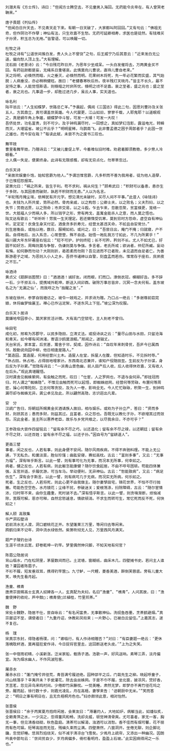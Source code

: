 <!-- { "loadSidebar": true } -->
	刘潜夫有《方士传》，诗曰：“但闻方士腾空去，不见童男入海回。无药能令炎帝在，有人曾哭老聃来。” 
	
	唐子畏题《列仙传》 
	“但闻白日升天去，不见青天走下来。有朝一日天破了，大家都叫阿回回。”又有句云：“佛祖无奇，但作阴功不作孽；神仙有法，只生欢喜不生愁。无药可延卿相寿，求医也是徒然。有钱难买子孙贤，积玉总为无用。”皆警语，可以唤醒一切。　 
	
	杜牧之诗 
	杜牧之诗有“公道世间推白发，贵人头上不曾饶”之句，后王威宁乃后其意云：“近来发白无公道，偏向愁人顶上生。”大有理解。 
	沈石田《老景诗》云：“今日残花昨日开，为思年少坐成呆。一头白发催将去，万两黄金买不回。有药驻颜都是妄，无绳系日重堪哀。此情莫向儿曹说，直待儿曹自老来。” 
	天之将明，必倏然而暗，火之垂灭，必倏然而明。花果树木将死，先一年必花繁而实盛，其气始脱；人病垂没，亦必稍稍健旺。故曰：“老健春寒秋后热，夜半残灯天晓月。”皆主不长久，最不足恃之事。人能觉悟斯语，则倏暗之时非所忧，倏明之顷不足喜。衰之至者，盛之兆也；盛之至者，衰之兆也。凡事退一步，却胜过进几步，虽云人事，实天道也。 
	
	咏名利 
	陆平翁云：“人生如蝶梦，世路总亡羊。”予晨起，偶阅《三国志》得此二句，因思刘曹孙及关张五人，方其鼎立，真可谓盖世英雄。今人代屡更，江山如旧，寥寥千载，人耶鬼耶？以道眼观之，真是蜗牛角上争雄，蝴蝶梦中斗智，可发一大噱！可发一大叹！ 
	吾侪处世，功名富贵，刻不可少。及于钟鸣漏尽时，一回想之，真如梦幻泡影，露滋电光，转瞬而灭，大堪猛省。坡公不云乎？“明明星稀，乌鹊南飞。此非曹孟德之困于周郎者乎？此固一世之雄也，而今安在哉？”每读此赋，未尝不为之废书三叹也。　 
	
	舞竿妓 
	曹里看舞竿妓，乃赠诗云：“又被儿童促上竿，今番难似旧时难。劝君着脚须教稳，多少旁人冷眼看。” 
	士人偶一失足，便累终身。此诗有无限感慨，却有无穷点化，勿草草忽过。 
	
	白乐天诗 
	“亲故欢娱童仆饱，始知官爵为他人。”予谓岂惟官爵，凡多积而不善为我用者，徒为他人造孽，于已惟招怨报耳。 
	梁萧允曰：“祸之所来，皆生于利。苟不求利，祸从何生？”顾希武曰：“积财可以备患，患亦生于多财。与其因患而破财，孰若不积财而无患。”人以为名言。 
	“半轮残月掩尘埃，依稀犹有开元字。想见清光未破时，买尽人间不平事。”此昔人《咏钱诗》也。夫钱为人所共爱，势所必然。骨肉亲戚，以之构怨；公卿士夫，以之败名；义夫烈妇，以之失节；劳商远贾，以之殒命；市井交易，以之斗殴。乍去乍来，忽散忽聚，贫富倏更，笼络一世。大抵福人少而祸人多，所以钱字之形，旁有两戈，盖寓金能杀人之意，而人莫之悟也。 
	陆文达有歌云：“听听听！劳我一生天理定。若还懒惰受饥寒，莫到穷时方怨命，虚空自有神仙听。定定定！衣食生身天付定。酒食贪多折寿元，经营太甚违天命，不如且自安常分。” 
	刘生居衡岳，或贻以袍，数日，服褐如初。或问之，曰：“吾尝日出，庵门不掩；归就寝，户不扃。自得袍后，出入系念，心常营营，殊不自适。始悟一袍乱我方寸如此，不几为所累乎！” 
	临川聂大年东轩著座右铭云：“短不可护，护则终短；长不可矜，矜则不长。尤人不如尤已，好圆不如好方。周晦则莫与争智，伪谦则莫与争强。多言者，老氏所戒；欲讷者，仲尼所臧。妄动有悔，如何静而勿动？大刚则折，曷若柔而勿刚？吾见进而不已者败，未见退而自足者亡。为善斯游君子之域，为恶则入小人之乡。吾侪书诸绅以自警，刻盘盂而若伤。惟常存于座右，庶夙夜之不忘。” 
	
	咏酒诗 
	黄贞父《题醉翁图赞》曰：“酒酒酒！诚好友。闭而眼，扪而口。潦倒衣冠，模糊好丑。多不辞一石，少不拒五斗。提携域外乾坤，断送入间卯酉。破除万事总皆非，沉冥一念夫何有。盖东坡名之为‘无漏之仙’，而我呼之为‘独醒之友’。” 
	
	东坡在徐州，参寥自钱塘访之，坡令一妓戏之，并求诗为赠。乃口占一绝云：“多谢尊前窈窕娘，休将幽梦恼襄王。禅心已作沾泥絮，不逐东风上下狂。”坡公深为叹服。 
	
	白乐天卜居诗 
	莫嫌地窄园亭小，莫厌家贫活计微。大有高门空锁宅，主人到老不曾归。 
	
	咏田宅 
	成化初，邢宥为苏郡守，以民多隐田，立清丈法。或投诗讽之云：“量尽山田与水田，只留沧海和青天。如今哪有闲洲渚，寄语沙鸥莫浪眠。”邢闻之，遂辍丈。 
	天台宋氏，家本富，后贫甚，鬻舍于邻，契成，因作诗云：“自叹年来刺骨贫，吾庐今已属西邻。殷勤说向园中柳，他日相逢是路人。” 
	“莫造园，莫造屋，何用经营兴土木。造屋人在堂，拆屋人在腹，但知造时乐，不见拆时辱。” 
	“休占田，休占地，占得田地增家计。东西南北恣兼并，谁知户役随田至。生前反为子孙谋，身后反为子孙累。”觉隐有诗云：“一派青山景色幽，前人田产后人收，后人收得休欢喜，又有收人在后头。”观此真堪醒悟。 
	汉时龚舍见蜘蛛萦网，有虫触之而死，叹曰：“仕宦，人之罗网也，不退与虫何异。”即挂冠而归，时人谓之“蜘蛛隐”。不惟见虫触而死可以起悟，即蜘蛛结网，经营何等劳碌，布置何等周密，操心何等险刻，立志何等贪狡，及为人一卷，影响全无。今人忙忙碌碌，积聚一生，到钟鸣漏尽却与蜘蛛无异。龚公卓见及此，所以翩然高隐，志识迥出凡辈。 
	
	安　分 
	汉疏广告归，将朝廷所赐黄金买酒请族人故旧，相与娱乐。或劝为子孙立产，答曰：“贤而多财，则损其志；愚而多财，则益其过。且富者，众之怨也。吾既无以教化子孙，不欲增其过而敛怨。况此金者，圣主所以惠养老臣，故乐与乡党共飨之，以尽我余日，不亦可乎？” 
	
	王参政伯大尝作四留铭云：“留有余不尽之巧，以还造化；留有余不尽之禄，以还朝廷；留有余不尽之财，以还百姓；留有余不尽之福，以还子孙。”因自号为“留耕道人”。　 
	
	更斋三譬 
	事者，闲之反也，人若有事，则此身便不安闲。随尔风雨疾病，不得不奔驰料理。不能上无公逋，下无私负。和羹淡菜，胜似珍馐；曲肱安寝，赛如高枕。古云：“富则多事”，又云：“无事为福”，深有味乎斯言。以此一譬，则有事可化为无事，而况本无所事，何幸如之。 
	病者，健之反也，人若有病，则此躯怎能康健？随尔饮食起居，不由不呼号困顿。苟能四体兼强，五官并适，步履优游，可当车马。举动便利，无异神仙。古云：“愁能致病”，又云：“病足伤生”，深有会于斯言。以此一譬，则有病可几于无病，而况实无所病，何乐如之。 
	死者，生之反也，人若将死，则此心更不由我做主。随尔妻孥田宅，锦花世界，不怕不尽行抛撇。苟能色空空色，水月镜花；尘缘不扰，参破迷关；爱根荡涤，扫除障碍，古云：“随尔宦情浓，归时带不来，由你生趣重，死时装不去。”深有悟乎斯言。以此一譬，则贪嗔渐断，烦恼减除，宽既可解，恩亦可释，自然忿怒遽息，情欲顿消。不求生而转可生，常忆死而反不死，何快如之！ 
	
	解人颐 高致集
	华严洞石壁诗 
	岩前流水无人渡，洞口碧桃花正开。东望蓬莱三万里，等闲归去等闲来。 
	跨鹤归来不记年，洞中流水绿依然。紫箫吹彻无人见，万里西风月满天。 
	
	题严子陵钓台诗 
	生涯千顷水云宽，舒卷乾坤一钓竿。梦里偶然伸只脚，不知天地有何官？ 
	
	陈眉公隐居词 
	背山临水，门在松阴里，茅屋数间而已。土泥墙，窗糊纸，曲床木几，四壁摊书史。若问主人谁姓？灌园者陈眉子。 
	不衫不履，短发垂双耳，携得钓竿筐□。九寸鲈，一尺鲤，菱香美酒，醉倒芙蓉底。旁有儿童大笑，唤先生看月起。 
	
	渔童、樵青 
	唐肃宗尝赐高士玄真人奴婢各一人，玄真配为夫妇，名曰“渔童”、“樵青”。人问其故，曰：“渔童使捧钓收纶，芦中鼓□；樵青使□兰植桂，竹里煎茶。” 
	
	魏　野 
	宋处士魏野，隐居不仕，尝自咏云：“有名闲富贵，无事散神仙。洗砚鱼吞墨，烹茶鹤避烟。”真宗屡诏不至，谓使者曰：“九重丹诏，休教彩凤衔来；一片野心，已被白云留住。”上嘉其志，遂不复召。 
	
	杨　璞 
	宋真宗东封，得隐者杨璞，问：“卿临行，有人作诗相赠否？”对曰：“有臣妻题一绝云：‘更休落魄耽杯酒，莫再猖狂爱作诗，今日捉将官里去，这回断送老头皮。’”上为之失笑。　 
	
	张一中宿雨初晴，小溪新涨。泛米家船，载扬子酒。浩歌一声，好风送响。素琴三弄，淡月偏宜。洵为烟水幽人，不作风波险客。 
	
	屠赤水 
	屠赤水曰：“蓬门掩兮井径荒，青苔满兮履迹绝。园种邵平之瓜，门栽先生之柳。晓起呼童子，问山桃落乎？辛夷开未？手瓮灌花，除去虫丝蛛网。于是不巾不履，坐北窗，披凉风，焚好香，烹苦茗，忽见异鸟来鸣村间。少倦即竹床藤枕。一觉美睡，肃然无梦。即梦亦不离竹径花坞之旁。醒而起，徐行数十步，则霞光凌乱，月在高梧，妻孥来告：‘诘朝厨中无米。’”笑而答之：“明日之事有明日在，且无负梧桐月色也。”妇亦颇领此意，相对怡然。 
	
	张晋侯 
	张晋侯曰：“余于丙寅夏月抱疴闲居，会柬友曰：”溽暑灼人，大地如炉，病躯当此，如燔似炙，全赖青萍之水，一少浣之，忽得董风和畅，洗却炎威，顿觉神清骨爽。尤可喜者，家无一客，胸无一事，但见清香绕砌，秋色盈庭。清茶可以解渴，浊酒可以消愁。香不佳而有烟可馨，花不丽而有色可娱。短琴高挂而无弦，残编久束而尘满。四壁萧然，八窗洞开。坐倦无聊，则企脚北牖，忽觉好睡。恁耳烈焰烧天，似不减于清凉台飞雪矣。少焉月上疏帘，又添出一种幽况。因朗吟袁中郎句云：‘世间贫自少，岁月病偏多，倚栏看明月，盈盈上石坡。’此实因病得闲之一乐也。” 
	
